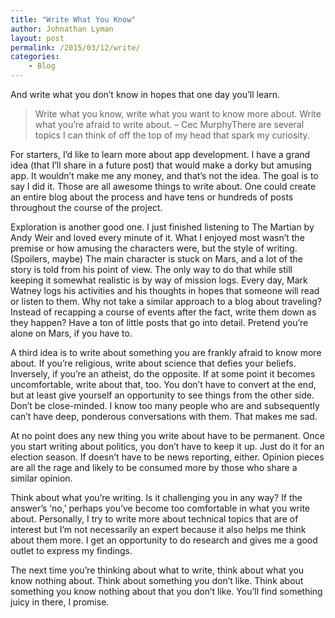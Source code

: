 ```yaml
---
title: "Write What You Know"
author: Johnathan Lyman
layout: post
permalink: /2015/03/12/write/
categories:
    - Blog
---
```


And write what you don’t know in hopes that one day you’ll learn.

> Write what you know, write what you want to know more about. Write what you’re afraid to write about. – Cec MurphyThere are several topics I can think of off the top of my head that spark my curiosity.

For starters, I’d like to learn more about app development. I have a grand idea (that I’ll share in a future post) that would make a dorky but amusing app. It wouldn’t make me any money, and that’s not the idea. The goal is to say I did it. Those are all awesome things to write about. One could create an entire blog about the process and have tens or hundreds of posts throughout the course of the project.

Exploration is another good one. I just finished listening to The Martian by Andy Weir and loved every minute of it. What I enjoyed most wasn’t the premise or how amusing the characters were, but the style of writing. (Spoilers, maybe) The main character is stuck on Mars, and a lot of the story is told from his point of view. The only way to do that while still keeping it somewhat realistic is by way of mission logs. Every day, Mark Watney logs his activities and his thoughts in hopes that someone will read or listen to them. Why not take a similar approach to a blog about traveling? Instead of recapping a course of events after the fact, write them down as they happen? Have a ton of little posts that go into detail. Pretend you’re alone on Mars, if you have to.

A third idea is to write about something you are frankly afraid to know more about. If you’re religious, write about science that defies your beliefs. Inversely, if you’re an atheist, do the opposite. If at some point it becomes uncomfortable, write about that, too. You don’t have to convert at the end, but at least give yourself an opportunity to see things from the other side. Don’t be close-minded. I know too many people who are and subsequently can’t have deep, ponderous conversations with them. That makes me sad.

At no point does any new thing you write about have to be permanent. Once you start writing about politics, you don’t have to keep it up. Just do it for an election season. If doesn’t have to be news reporting, either. Opinion pieces are all the rage and likely to be consumed more by those who share a similar opinion.

Think about what you’re writing. Is it challenging you in any way? If the answer’s ‘no,’ perhaps you’ve become too comfortable in what you write about. Personally, I try to write more about technical topics that are of interest but I’m not necessarily an expert because it also helps me think about them more. I get an opportunity to do research and gives me a good outlet to express my findings.

The next time you’re thinking about what to write, think about what you know nothing about. Think about something you don’t like. Think about something you know nothing about that you don’t like. You’ll find something juicy in there, I promise.

